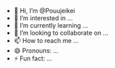 - 👋 Hi, I’m @Pouujeikei
- 👀 I’m interested in ...
- 🌱 I’m currently learning ...
- 💞️ I’m looking to collaborate on ...
- 📫 How to reach me ...
- 😄 Pronouns: ...
- ⚡ Fun fact: ...

<!---
Pouujeikei/Pouujeikei is a ✨ special ✨ repository because its `README.md` (this file) appears on your GitHub profile.
You can click the Preview link to take a look at your changes.
--->
